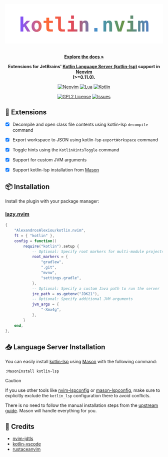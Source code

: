 <!-- markdownlint-disable -->
<br />
<div align="center">
  <a href="https://github.com/AlexandrosAlexiou/kotlin.nvim">
    <img src="./kotlin.nvim.svg" alt="rustaceanvim">
  </a>
  <p align="center">
    <br />
    <a href="./doc/kotlin.nvim.txt"><strong>Explore the docs »</strong></a>
  </p>
  <p>
<strong>
Extensions for JetBrains' <a href="https://github.com/Kotlin/kotlin-lsp/">Kotlin Language Server (kotlin-lsp)</a> support in <a href="https://neovim.io/">Neovim</a><br /> (>=0.11.0).
</strong>
  </p>

[![Neovim][neovim-shield]][neovim-url]
[![Lua][lua-shield]][lua-url]
[![Kotlin][kotlin-shield]][kotlin-url]

[![GPL2 License][license-shield]][license-url]
[![Issues][issues-shield]][issues-url]
</div>

## 🧩 Extensions

- [x] Decompile and open class file contents using kotlin-lsp `decompile` command
- [x] Export workspace to JSON using kotlin-lsp `exportWorkspace` command
- [x] Toggle hints using the `KotlinHintsToggle` command
- [x] Support for custom JVM arguments
- [x] Support kotlin-lsp installation from [Mason][6]


## 📦 Installation

Install the plugin with your package manager:

### [lazy.nvim](https://github.com/folke/lazy.nvim)
```lua
{
    "AlexandrosAlexiou/kotlin.nvim",
    ft = { "kotlin" },
    config = function()
        require("kotlin").setup {
            -- Optional: Specify root markers for multi-module projects
            root_markers = {
                "gradlew",
                ".git",
                "mvnw",
                "settings.gradle",
            },
            -- Optional: Specify a custom Java path to run the server
            jre_path = os.getenv("JDK21"),
            -- Optional: Specify additional JVM arguments
            jvm_args = {
                "-Xmx4g",
            },
        }
    end,
},

```

## 📥 Language Server Installation

You can easily install [kotlin-lsp][3] using [Mason][6] with the following command:

```vim
:MasonInstall kotlin-lsp
```

> [!caution]
> If you use other tools like [nvim-lspconfig][8] or [mason-lspconfig][7], make sure to explicitly exclude the `kotlin_lsp` configuration there to avoid conflicts.

There is no need to follow the manual installation steps from the [upstream guide][9]. Mason will handle everything for you.

## 💐 Credits
- [nvim-jdtls][4]
- [kotlin-vscode][5]
- [rustaceanvim][10]

[1]: https://microsoft.github.io/language-server-protocol/
[2]: https://neovim.io/
[3]: https://github.com/Kotlin/kotlin-lsp/
[4]: https://github.com/mfussenegger/nvim-jdtls
[5]: https://github.com/Kotlin/kotlin-lsp/tree/main/kotlin-vscode
[6]: https://github.com/mason-org/mason.nvim
[7]: https://github.com/mason-org/mason-lspconfig.nvim
[8]: https://github.com/neovim/nvim-lspconfig
[9]: https://github.com/Kotlin/kotlin-lsp/blob/main/scripts/neovim.md
[10]: https://github.com/mrcjkb/rustaceanvim

<!-- MARKDOWN LINKS & IMAGES -->
[neovim-shield]: https://img.shields.io/badge/NeoVim-%2357A143.svg?&style=for-the-badge&logo=neovim&logoColor=white
[neovim-url]: https://neovim.io/
[lua-shield]: https://img.shields.io/badge/lua-%232C2D72.svg?style=for-the-badge&logo=lua&logoColor=white
[lua-url]: https://www.lua.org/
[kotlin-shield]: https://img.shields.io/badge/Kotlin-7F52FF?style=for-the-badge&logo=Kotlin&logoColor=white
[kotlin-url]: https://kotlinlang.org/
[issues-shield]: https://img.shields.io/github/issues/alexandrosalexiou/kotlin.nvim.svg?style=for-the-badge
[issues-url]: https://github.com/AlexandrosAlexiou/kotlin.nvim/issues
[license-shield]: https://img.shields.io/github/license/mrcjkb/rustaceanvim.svg?style=for-the-badge
[license-url]: https://github.com/mrcjkb/rustaceanvim/blob/master/LICENSE
